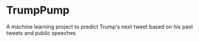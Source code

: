 # TrumpPump
A machine learning project to predict Trump's next tweet based on his past tweets and public speeches 
